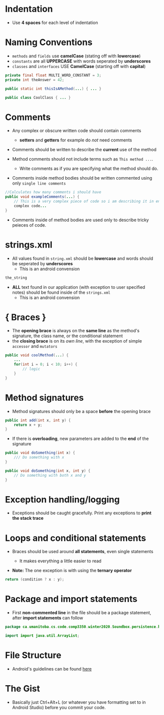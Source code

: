 # Indentation

* Use **4 spaces** for each level of indentation

# Naming Conventions

* `methods` and `fields` use **camelCase** (stating off with **lowercase**)
* `constants` are all **UPPERCASE** with words seperated by **underscores** 
* `classes` and `interfaces` USE **CamelCase** (starting off with **capital**)

```Java
private final float MULTI_WORD_CONSTANT = 3;
private int theAnswer = 42;

public static int thisIsAMethod(...) { ... }

public class CoolClass { ... }
```

# Comments
    
* Any complex or obscure written code should contain comments
    * **setters** and **getters** for example do _not_ need comments
* Comments should be written to describe the **current** use of the method
* Method comments should not include terms such as `This method ...`. 
    * Write comments as if you are specifying what the method should do.

* Comments inside method bodies should be written commented using only `single line comments`

```Java
//Calculates how many comments i should have
public void exampleComments(...) {
    // This is a very complex piece of code so i am describing it in english
    complex code...
}
```

* Comments inside of method bodies are used only to describe tricky peieces of code. 

# strings.xml

* All values found in `string.xml` should be **lowercase** and words should be seperated by **underscores** 
    * This is an android convension

```Java
the_string
```

* **ALL** text found in our application (with exception to user specified notes) should be found inside of the `strings.xml`
    * This is an android convension

# { Braces }

* The **opening brace** is always on the **same line** as the method's signature, the class name, or the conditional statement
* the **closing brace** is on its *own line*, with the exception of simple `accessor` and `mutators`

```Java
public void coolMethod(...) {
    ...
    for(int i = 0; i < 10; i++) {
        // logic
    }
}
```

# Method signatures

* Method signatures should only be a space **before** the opening brace

```Java
public int add(int x, int y) {
    return x + y;
}
```

* If there is **overloading**, new parameters are added to the **end** of the signature

```Java
public void doSomething(int x) {
    /// Do something with x
}

public void doSomething(int x, int y) {
    // Do something with both x and y
}
```

# Exception handling/logging

* Exceptions should be caught gracefully. Print any exceptions to **print the stack trace**

# Loops and conditional statements

* Braces should be used around **all statements**, even single statements
    * It makes everything a little easier to read

* **Note:** The one exception is with using the **ternary operator**

```Java
return (condition ? x : y);
```

# Package and import statements

* First **non-commented line** in the file should be a package statement, after **import statements** can follow

```Java
package ca.umanitoba.cs.code.comp3350.winter2020.Soundbox.persistence.hsqldb;

import import java.util.ArrayList;
```

# File Structure

* Android's guidelines can be found [here](https://developer.android.com/guide/topics/resources/providing-resources)

# The Gist

* Basically just Ctrl+Alt+L (or whatever you have formatting set to in Android Studio) before you commit your code.